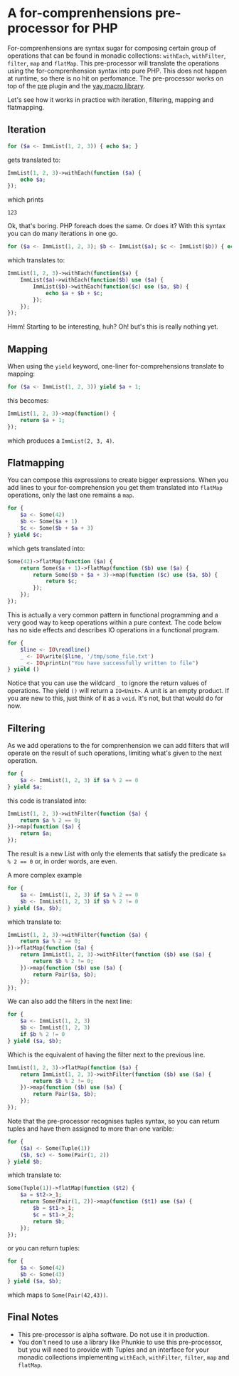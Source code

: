 A for-comprenhensions pre-processor for PHP
===========================================

For-comprenhensions are syntax sugar for composing certain group of operations that can be found in monadic collections: `withEach`, `withFilter`, `filter`, `map` and `flatMap`. This pre-processor will translate the operations using the for-comprenhension syntax into pure PHP. This does not happen at runtime, so there is no hit on perfomance. The pre-processor works on top of the [pre](https://github.com/preprocess/pre-plugin) plugin and the [yay macro library](https://github.com/marcioAlmada/yay). 

Let's see how it works in practice with iteration, filtering, mapping and flatmapping.

Iteration
---------

```php
for ($a <- ImmList(1, 2, 3)) { echo $a; }
```

gets translated to:

```php
ImmList(1, 2, 3)->withEach(function ($a) {
    echo $a;
});
```

which prints

```
123
```

Ok, that's boring. PHP foreach does the same. Or does it? With this syntax you can do many iterations in one go.

```php
for ($a <- ImmList(1, 2, 3); $b <- ImmList($a); $c <- ImmList($b)) { echo $a + $b + $c; }
```

which translates to:
```php
ImmList(1, 2, 3)->withEach(function($a) {
    ImmList($a)->withEach(function($b) use ($a) {
        ImmList($b)->withEach(function($c) use ($a, $b) {
            echo $a + $b + $c;
        });
    });
});
```

Hmm! Starting to be interesting, huh? Oh! but's this is really nothing yet.

Mapping
-------

When using the `yield` keyword, one-liner for-comprehensions translate to mapping:

```php
for ($a <- ImmList(1, 2, 3)) yield $a + 1;
```

this becomes:

```php
ImmList(1, 2, 3)->map(function() {
    return $a + 1;
});
```

which produces a `ImmList(2, 3, 4)`.

Flatmapping
-----------

You can compose this expressions to create bigger expressions. When you add lines to your for-comprehension you get them translated into `flatMap` operations, only the last one remains a `map`.

```php
for {
    $a <- Some(42)
    $b <- Some($a + 1)
    $c <- Some($b + $a + 3)
} yield $c;
```

which gets translated into:

```php
Some(42)->flatMap(function ($a) {
    return Some($a + 1)->flatMap(function ($b) use ($a) {
        return Some($b + $a + 3)->map(function ($c) use ($a, $b) {
            return $c;
        });
    });
});
```

This is actually a very common pattern in functional programming and a very good way to keep operations within a pure context. The code below has no side effects and describes IO operations in a functional program.

```php
for {
    $line <- IO\readline()
    _ <- IO\write($line, '/tmp/some_file.txt')
    _ <- IO\printLn("You have successfully written to file")
} yield ()
```

Notice that you can use the wildcard `_` to ignore the return values of operations. The yield `()` will return a `IO<Unit>`. A unit is an empty product. If you are new to this, just think of it as a `void`. It's not, but that would do for now.

Filtering
---------

As we add operations to the for comprenhension we can add filters that will operate on the result of such operations, limiting what's given to the next operation.

```php
for {
    $a <- ImmList(1, 2, 3) if $a % 2 == 0
} yield $a;
```

this code is translated into:

```php
ImmList(1, 2, 3)->withFilter(function ($a) {
    return $a % 2 == 0;
})->map(function ($a) {
    return $a;
});
```

The result is a new List with only the elements that satisfy the predicate `$a % 2 == 0` or, in order words, are even.

A more complex example

```php
for {
    $a <- ImmList(1, 2, 3) if $a % 2 == 0
    $b <- ImmList(1, 2, 3) if $b % 2 != 0
} yield ($a, $b);
```

which translate to:

```php
ImmList(1, 2, 3)->withFilter(function ($a) {
    return $a % 2 == 0;
})->flatMap(function ($a) {
    return ImmList(1, 2, 3)->withFilter(function ($b) use ($a) {
        return $b % 2 != 0;
    })->map(function ($b) use ($a) {
        return Pair($a, $b);
    });
});
```

We can also add the filters in the next line:

```php
for {
    $a <- ImmList(1, 2, 3)
    $b <- ImmList(1, 2, 3)
    if $b % 2 != 0
} yield ($a, $b);

```

Which is the equivalent of having the filter next to the previous line.

```php
ImmList(1, 2, 3)->flatMap(function ($a) {
    return ImmList(1, 2, 3)->withFilter(function ($b) use ($a) {
        return $b % 2 != 0;
    })->map(function ($b) use ($a) {
        return Pair($a, $b);
    });
});
```

Note that the pre-processor recognises tuples syntax, so you can return tuples and have them assigned to more than one varible:

```php
for {
    ($a) <- Some(Tuple(1))
    ($b, $c) <- Some(Pair(1, 2))
} yield $b;
```

which translate to:

```php
Some(Tuple(1))->flatMap(function ($t2) {
    $a = $t2->_1;
    return Some(Pair(1, 2))->map(function ($t1) use ($a) {
        $b = $t1->_1;
        $c = $t1->_2;
        return $b;
    });
});
```

or you can return tuples:

```php
for {
    $a <- Some(42)
    $b <- Some(43)
} yield ($a, $b);
```

which maps to `Some(Pair(42,43))`.

Final Notes
-----------
 - This pre-processor is alpha software. Do not use it in production.
 - You don't need to use a library like Phunkie to use this pre-processor, but you will need to provide with Tuples and an interface for your monadic collections implementing `withEach`, `withFilter`, `filter`, `map` and `flatMap`.